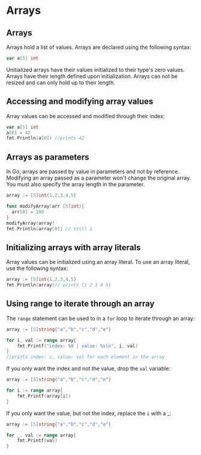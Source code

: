 # Arrays

## Arrays
Arrays hold a list of values. Arrays are declared using the following syntax:

```go
var a[5] int
```

Unitialized arrays have their values initialized to their type's zero values. Arrays have their length defined upon initialization. Arrays can not be resized and can only hold up to their length.




## Accessing and modifying array values

Array values can be accessed and modified through their index:

```go
var a[5] int
a[0] = 42
fmt.Println(a[0]) //prints 42
```

## Arrays as parameters

In Go, arrays are passed by value in parameters and not by reference. Modifying an array passed as a parameter won't change the original array. You must also specify the array length in the parameter.


```go
array := [5]int{1,2,3,4,5}

func modifyArray(arr [5]int){
  arr[0] = 100
}
modifyArray(array)
fmt.Println(array[0]) // still 1
```

## Initializing arrays with array literals

Array values can be initialized using an array literal. To use an array literal, use the following syntax:

```go
array := [5]int{1,2,3,4,5}
fmt.Println(array)// prints [1 2 3 4 5]
```

## Using range to iterate through an array

The `range` statement can be used to in a `for` loop to iterate through an array:

```go
array := [5]string{"a","b","c","d","e"}

for i, val := range array{
    fmt.Printf("index: %d | value: %s\n", i, val)
}
//prints index: i, value: val for each element in the array
```

If you only want the index and not the value, drop the `val` variable:

```go
array := [5]string{"a","b","c","d","e"}

for i := range array{
    fmt.Printf(array[i])
}
```

If you only want the value, but not the index, replace the `i` with a _:

```go
array := [5]string{"a","b","c","d","e"}

for _, val := range array{
    fmt.Printf(val)
}
```